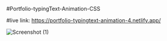 #Portfolio-typingText-Animation-CSS

#live link:
https://portfolio-typingtext-animation-4.netlify.app/

![Screenshot (1)](https://github.com/Rahat848/Portfolio-typingText-Animation-4/assets/136954767/8d954a5a-6334-4bf9-9f7f-288eedecaa3f)
